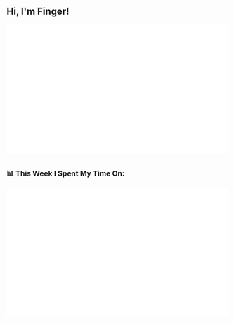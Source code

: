 <h2> Hi, I'm Finger!</h2>

<img align="right" src="https://raw.githubusercontent.com/spianmo/github-stats/master/generated/overview.svg#gh-light-mode-only">

<!-- <img align="right" height="160em" src="https://github-readme-stats-eight-theta.vercel.app/api/top-langs/?username=spianmo&layout=compact&langs_count=8&theme=algolia"/>	 -->
	
```go
package main

type Me struct {
	Name   string
	Job    string
	Code   string
	Skills string
}

func main() {
	me := &Me{
		Name:   "Finger",
		Job:    "Client-side Engineer",
		Code:   "Java, Kotlin, C#, Rust and C++ and Others",
		Skills: "Android, Security, Cross-platform client, NLP, CV, ASR ^o^",
	}
	_ = me
}
```


<h3>📊 This Week I Spent My Time On:</h3>
<img align='right' src="https://raw.githubusercontent.com/spianmo/github-stats/master/generated/languages.svg#gh-light-mode-only">

<!--START_SECTION:waka-->

```txt
Kotlin                         7 hrs 16 mins   ██████████▓░░░░░░░░░░░░░░   42.21 %
Python                         3 hrs 54 mins   █████▓░░░░░░░░░░░░░░░░░░░   22.68 %
Java                           3 hrs 20 mins   █████░░░░░░░░░░░░░░░░░░░░   19.41 %
XML                            1 hr 15 mins    █▓░░░░░░░░░░░░░░░░░░░░░░░   07.30 %
Properties                     21 mins         ▓░░░░░░░░░░░░░░░░░░░░░░░░   02.08 %
```

<!--END_SECTION:waka-->
